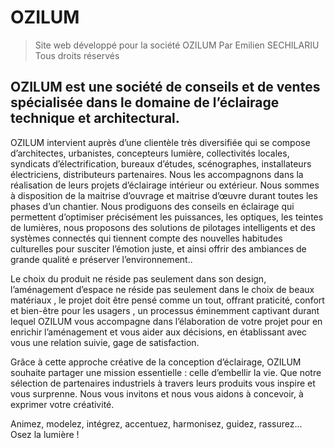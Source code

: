 # OZILUM

> Site web développé pour la société OZILUM
> Par Emilien SECHILARIU
> Tous droits réservés

## OZILUM est une société de conseils et de ventes spécialisée dans le domaine de l’éclairage technique et architectural.

OZILUM intervient auprès d’une clientèle très diversifiée qui se compose d’architectes, urbanistes, concepteurs lumière, collectivités locales, syndicats d’électrification, bureaux d’études, scénographes, installateurs électriciens, distributeurs partenaires. Nous les accompagnons dans la réalisation de leurs projets d’éclairage intérieur ou extérieur. Nous sommes à disposition de la maitrise d’ouvrage et maitrise d’œuvre durant toutes les phases d’un chantier. Nous prodiguons des conseils en éclairage qui permettent d’optimiser précisément les puissances, les optiques, les teintes de lumières, nous proposons des solutions de pilotages intelligents et des systèmes connectés qui tiennent compte des nouvelles habitudes culturelles pour susciter l’émotion juste, et ainsi offrir des ambiances de grande qualité e préserver l’environnement.. 

Le choix du produit ne réside pas seulement dans son design, l’aménagement d’espace ne réside pas seulement dans le choix de beaux matériaux , le projet doit être pensé comme un tout, offrant praticité, confort et bien-être pour les usagers , un processus éminemment captivant durant lequel OZILUM vous accompagne dans l’élaboration de votre projet pour en enrichir l’aménagement et vous aider aux décisions, en établissant avec vous une relation suivie, gage de satisfaction. 

Grâce à cette approche créative de la conception d’éclairage, OZILUM souhaite partager une mission essentielle : celle d’embellir la vie. Que notre sélection de partenaires industriels à travers leurs produits vous inspire et vous surprenne. 
Nous vous invitons et nous vous aidons à concevoir, à exprimer votre créativité. 

Animez, modelez, intégrez, accentuez, harmonisez, guidez, rassurez... Osez la lumière !

